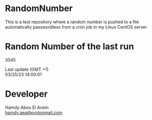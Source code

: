 # RandomNumber    
This is a test repository where a random number is pushed to a file automatically passwordless from a cron job in my Linux CentOS server    
# Random Number of the last run   
3045
      
Last update (GMT +1)    
03/25/23 14:00:01
# Developer    
Hamdy Abou El Anein   
hamdy.aea@protonmail.com
